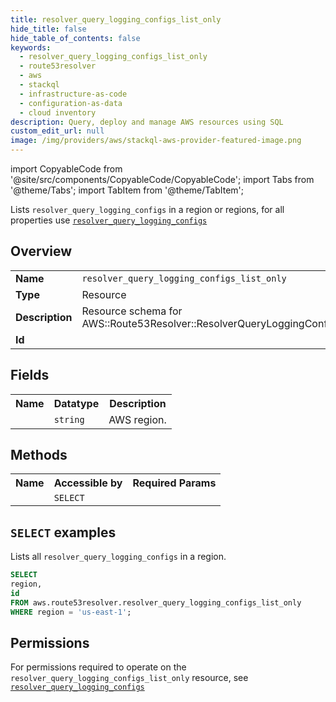 ```yaml
---
title: resolver_query_logging_configs_list_only
hide_title: false
hide_table_of_contents: false
keywords:
  - resolver_query_logging_configs_list_only
  - route53resolver
  - aws
  - stackql
  - infrastructure-as-code
  - configuration-as-data
  - cloud inventory
description: Query, deploy and manage AWS resources using SQL
custom_edit_url: null
image: /img/providers/aws/stackql-aws-provider-featured-image.png
---
```


import CopyableCode from '@site/src/components/CopyableCode/CopyableCode';
import Tabs from '@theme/Tabs';
import TabItem from '@theme/TabItem';

Lists <code>resolver_query_logging_configs</code> in a region or regions, for all properties use <a href="/providers/aws/serviceName/resolver_query_logging_configs/"><code>resolver_query_logging_configs</code></a>

## Overview
<table><tbody>
<tr><td><b>Name</b></td><td><code>resolver_query_logging_configs_list_only</code></td></tr>
<tr><td><b>Type</b></td><td>Resource</td></tr>
<tr><td><b>Description</b></td><td>Resource schema for AWS::Route53Resolver::ResolverQueryLoggingConfig.</td></tr>
<tr><td><b>Id</b></td><td><CopyableCode code="aws.route53resolver.resolver_query_logging_configs_list_only" /></td></tr>
</tbody></table>

## Fields
<table><tbody><tr><th>Name</th><th>Datatype</th><th>Description</th></tr><tr><td><CopyableCode code="region" /></td><td><code>string</code></td><td>AWS region.</td></tr>
</tbody></table>

## Methods

<table><tbody>
  <tr>
    <th>Name</th>
    <th>Accessible by</th>
    <th>Required Params</th>
  </tr>
  <tr>
    <td><CopyableCode code="list_resources" /></td>
    <td><code>SELECT</code></td>
    <td><CopyableCode code="region" /></td>
  </tr>
</tbody></table>

## `SELECT` examples
Lists all <code>resolver_query_logging_configs</code> in a region.
```sql
SELECT
region,
id
FROM aws.route53resolver.resolver_query_logging_configs_list_only
WHERE region = 'us-east-1';
```


## Permissions

For permissions required to operate on the <code>resolver_query_logging_configs_list_only</code> resource, see <a href="/providers/aws/route53resolver/resolver_query_logging_configs/#permissions"><code>resolver_query_logging_configs</code></a>

